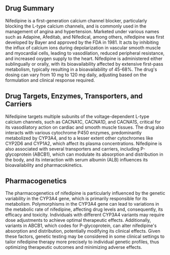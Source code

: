 ## Drug Summary
Nifedipine is a first-generation calcium channel blocker, particularly blocking the L-type calcium channels, and is commonly used in the management of angina and hypertension. Marketed under various names such as Adapine, Afeditab, and Nifedical, among others, nifedipine was first developed by Bayer and approved by the FDA in 1981. It acts by inhibiting the influx of calcium ions during depolarization in vascular smooth muscle and myocardial cells, leading to vasodilation, reduced peripheral resistance, and increased oxygen supply to the heart. Nifedipine is administered either sublingually or orally, with its bioavailability affected by extensive first-pass metabolism, typically resulting in a bioavailability of 45-68%. The drug's dosing can vary from 10 mg to 120 mg daily, adjusting based on the formulation and clinical response required.

## Drug Targets, Enzymes, Transporters, and Carriers
Nifedipine targets multiple subunits of the voltage-dependent L-type calcium channels, such as CACNA1C, CACNA1D, and CACNA1S, critical for its vasodilatory action on cardiac and smooth muscle tissues. The drug also interacts with various cytochrome P450 enzymes, predominantly metabolized by CYP3A4, and to a lesser extent other cytochromes like CYP2D6 and CYP1A2, which affect its plasma concentrations. Nifedipine is also associated with several transporters and carriers, including P-glycoprotein (ABCB1), which can modulate its absorption and distribution in the body, and its interaction with serum albumin (ALB) influences its bioavailability and pharmacokinetics.

## Pharmacogenetics
The pharmacogenetics of nifedipine is particularly influenced by the genetic variability in the CYP3A4 gene, which is primarily responsible for its metabolism. Polymorphisms in the CYP3A4 gene can lead to variations in the metabolic rate of nifedipine, affecting drug levels and, consequently, its efficacy and toxicity. Individuals with different CYP3A4 variants may require dose adjustments to achieve optimal therapeutic effects. Additionally, variants in ABCB1, which codes for P-glycoprotein, can alter nifedipine's absorption and distribution, potentially modifying its clinical effects. Given these factors, genetic testing may be considered in some clinical settings to tailor nifedipine therapy more precisely to individual genetic profiles, thus optimizing therapeutic outcomes and minimizing adverse effects.